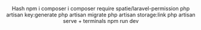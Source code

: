 <p align="center">
Hash
npm i
composer i
composer require spatie/laravel-permission
php artisan key:generate
php artisan migrate
php artisan storage:link
php artisan serve
+ terminals
npm run dev</p>